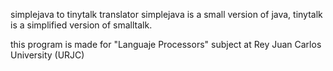 simplejava to tinytalk translator
simplejava is a small version of java, tinytalk is a simplified version of smalltalk.

this program is made for "Languaje Processors" subject at Rey Juan Carlos University (URJC)